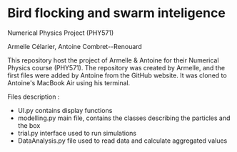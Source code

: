 # Bird flocking and swarm inteligence
Numerical Physics Project (PHY571)

Armelle Célarier, Antoine Combret--Renouard



This repository host the project of Armelle & Antoine for their Numerical Physics course (PHY571).
The repository was created by Armelle, and the first files were added by Antoine from the GitHub website. It was cloned to Antoine's MacBook Air using his terminal.




Files description :
- UI.py                         contains display functions
- modelling.py                  main file, contains the classes describing the particles and the box
- trial.py                      interface used to run simulations
- DataAnalysis.py               file used to read data and calculate aggregated values
